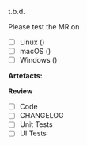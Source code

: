 t.b.d.

Please test the MR on

- [ ] Linux ()
- [ ] macOS ()
- [ ] Windows ()

**Artefacts:** 

**Review**
- [ ] Code
- [ ] CHANGELOG
- [ ] Unit Tests
- [ ] UI Tests
